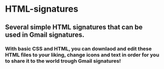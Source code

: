 # HTML-signatures
## Several simple HTML signatures that can be used in Gmail signatures.

### With basic CSS and HTML, you can downlaod and edit these HTML files to your liking, change icons and text in order for you to share it to the world trough Gmail signatures!
